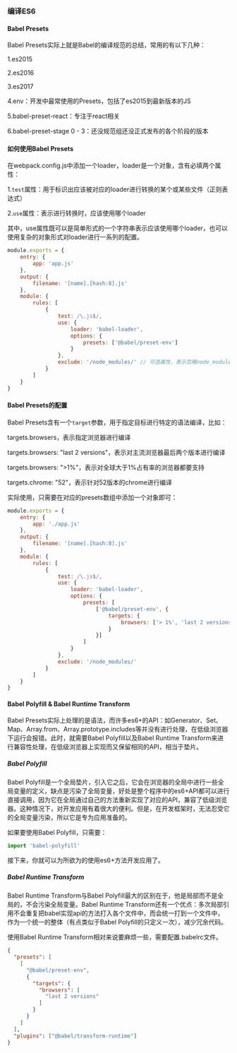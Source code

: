 ### 编译ES6



#### Babel Presets

Babel Presets实际上就是Babel的编译规范的总结，常用的有以下几种：<br/>

1.es2015</br>

2.es2016</br>

3.es2017</br>

4.env：开发中最常使用的Presets，包括了es2015到最新版本的JS<br/>

5.babel-preset-react：专注于react相关<br/>

6.babel-preset-stage 0 - 3：还没规范组还没正式发布的各个阶段的版本</br>



#### 如何使用Babel Presets

在webpack.config.js中添加一个loader，loader是一个对象，含有必填两个属性：<br/>

1.`test`属性：用于标识出应该被对应的loader进行转换的某个或某些文件（正则表达式）<br/>

2.`use`属性：表示进行转换时，应该使用哪个loader<br/>

其中，use属性既可以是简单形式的一个字符串表示应该使用哪个loader，也可以使用复杂的对象形式对loader进行一系列的配置。

```js
module.exports = {
    entry: {
        app: 'app.js'
    },
    output: {
        filename: '[name].[hash:8].js'
    },
    module: {
        rules: [
            {
                test: /\.js$/,
                use: {
                    loader: 'babel-loader',
                    options: {
                        presets: ['@babel/preset-env']
                    }
                },
                exclude: '/node_modules/' // 可选属性，表示忽略node_modules文件夹下的文件
            }
        ]
    }
}
```



#### Babel Presets的配置

Babel Presets含有一个`target`参数，用于指定目标进行特定的语法编译，比如：<br/>

targets.browsers，表示指定浏览器进行编译<br/>

targets.browsers: "last 2 versions"，表示对主流浏览器最后两个版本进行编译<br/>

targets.browsers: ">1%"，表示对全球大于1%占有率的浏览器都要支持<br/>

targets.chrome: "52"，表示针对52版本的chrome进行编译<br/>

实际使用，只需要在对应的presets数组中添加一个对象即可：

```js
module.exports = {
    entry: {
        app: './app.js'
    },
    output: {
        filename: '[name].[hash:8].js'
    },
    module: {
        rules: [
            {
                test: /\.js$/,
                use: {
                    loader: 'babel-loader',
                    options: {
                        presets: [
                            ['@babel/preset-env', {
                                targets: {
                                    browsers: ['> 1%', 'last 2 versions']
                                }
                            }]
                        ]
                    }
                },
                exclude: '/node_modules/'
            }
        ]
    }
}
```



#### Babel Polyfill & Babel Runtime Transform

Babel Presets实际上处理的是语法，而许多es6+的API：如Generator、Set、Map、Array.from、Array.prototype.includes等并没有进行处理，在低级浏览器下运行会报错。此时，就需要Babel Polyfill以及Babel Runtime Transform来进行兼容性处理，在低级浏览器上实现而又保留相同的API，相当于垫片。<br/>

##### Babel Polyfill

Babel Polyfill是一个全局垫片，引入它之后，它会在浏览器的全局中进行一些全局变量的定义，缺点是污染了全局变量，好处是整个程序中的es6+API都可以进行直接调用，因为它在全局通过自己的方法重新实现了对应的API，兼容了低级浏览器。这种情况下，对开发应用有着很大的便利。但是，在开发框架时，无法忍受它的全局变量污染，所以它是专为应用准备的。<br/>

如果要使用Babel Polyfill，只需要：

```js
import 'babel-polyfill'
```

接下来，你就可以为所欲为的使用es6+方法开发应用了。

##### Babel Runtime Transform

Babel Runtime Transform与Babel Polyfill最大的区别在于，他是局部而不是全局的，不会污染全局变量。Babel Runtime Transform还有一个优点：多次局部引用不会重复把babel实现api的方法打入各个文件中，而会统一打到一个文件中，作为一个统一的整体（有点类似于Babel Polyfill的只定义一次），减少冗余代码。<br/>

使用Babel Runtime Transform相对来说要麻烦一些，需要配置.babelrc文件。

```json
{
  "presets": [
    [
      "@babel/preset-env",
      {
        "targets": {
          "browsers": [
            "last 2 versions"
          ]
        }
      }
    ]
  ],
  "plugins": ["@babel/transform-runtime"]
}
```

